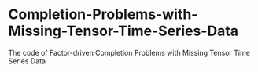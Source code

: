 # Completion-Problems-with-Missing-Tensor-Time-Series-Data
The code of Factor-driven Completion Problems with Missing Tensor Time Series Data
